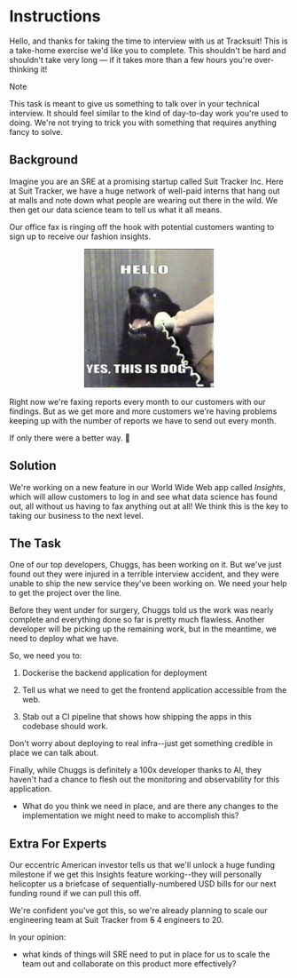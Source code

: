 # Instructions

Hello, and thanks for taking the time to interview with us at Tracksuit! This is
a take-home exercise we'd like you to complete. This shouldn't be hard and
shouldn't take very long — if it takes more than a few hours you're
over-thinking it!

<!-- deno-fmt-ignore-start -->
> [!Note]
> This task is meant to give us something to talk over in your technical
> interview. It should feel similar to the kind of day-to-day work you're used
> to doing. We're not trying to trick you with something that requires anything
> fancy to solve.
<!-- deno-fmt-ignore-end -->

## Background

Imagine you are an SRE at a promising startup called Suit Tracker Inc. Here
at Suit Tracker, we have a huge network of well-paid interns that hang out at
malls and note down what people are wearing out there in the wild. We then get
our data science team to tell us what it all means.

Our office fax is ringing off the hook with potential customers wanting to sign
up to receive our fashion insights.

<p align="center">
   <img height="250" src="./assets/cs-team.jpg">
</p>

Right now we're faxing reports every month to our customers with our findings.
But as we get more and more customers we're having problems keeping up with the
number of reports we have to send out every month.

If only there were a better way. 🤷

## Solution

We're working on a new feature in our World Wide Web app called _Insights_,
which will allow customers to log in and see what data science has found out,
all without us having to fax anything out at all! We think this is the key to
taking our business to the next level.

## The Task

One of our top developers, Chuggs, has been working on it. But we've just found
out they were injured in a terrible interview accident, and they were unable to
ship the new service they've been working on. We need your help to get the
project over the line.

Before they went under for surgery, Chuggs told us the work was nearly complete
and everything done so far is pretty much flawless. Another developer will be
picking up the remaining work, but in the meantime, we need to deploy what we
have.

So, we need you to:

1. Dockerise the backend application for deployment

2. Tell us what we need to get the frontend application accessible from the web.

3. Stab out a CI pipeline that shows how shipping the apps in this codebase
   should work.

Don't worry about deploying to real infra--just get something credible in place
we can talk about.

Finally, while Chuggs is definitely a 100x developer thanks to AI, they haven't
had a chance to flesh out the monitoring and observability for this application.

- What do you think we need in place, and are there any changes to the
  implementation we might need to make to accomplish this?

## Extra For Experts

Our eccentric American investor tells us that we'll unlock a huge funding
milestone if we get this Insights feature working--they will personally
helicopter us a briefcase of sequentially-numbered USD bills for our next
funding round if we can pull this off.

We're confident you've got this, so we're already planning to scale our
engineering team at Suit Tracker from ~~5~~ 4 engineers to 20.

In your opinion:

- what kinds of things will SRE need to put in place for us to scale the team
  out and collaborate on this product more effectively?

